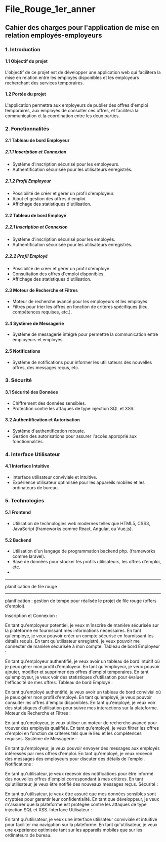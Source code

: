 # File_Rouge_1er_anner

## Cahier des charges pour l'application de mise en relation employés-employeurs

### 1. Introduction

#### 1.1 Objectif du projet
L'objectif de ce projet est de développer une application web qui facilitera la mise en relation entre les employés disponibles et les employeurs recherchant des services temporaires.

#### 1.2 Portée du projet
L'application permettra aux employeurs de publier des offres d'emploi temporaires, aux employés de consulter ces offres, et facilitera la communication et la coordination entre les deux parties.

### 2. Fonctionnalités

#### 2.1 Tableau de bord Employeur

##### 2.1.1 Inscription et Connexion
- Système d'inscription sécurisé pour les employeurs.
- Authentification sécurisée pour les utilisateurs enregistrés.

##### 2.1.2 Profil Employeur
- Possibilité de créer et gérer un profil d'employeur.
- Ajout et gestion des offres d'emploi.
- Affichage des statistiques d'utilisation.

#### 2.2 Tableau de bord Employé

##### 2.2.1 Inscription et Connexion
- Système d'inscription sécurisé pour les employés.
- Authentification sécurisée pour les utilisateurs enregistrés.

##### 2.2.2 Profil Employé
- Possibilité de créer et gérer un profil d'employé.
- Consultation des offres d'emploi disponibles.
- Affichage des statistiques d'utilisation.

#### 2.3 Moteur de Recherche et Filtres
- Moteur de recherche avancé pour les employeurs et les employés.
- Filtres pour trier les offres en fonction de critères spécifiques (lieu, compétences requises, etc.).

#### 2.4 Système de Messagerie
- Système de messagerie intégré pour permettre la communication entre employeurs et employés.

#### 2.5 Notifications
- Système de notifications pour informer les utilisateurs des nouvelles offres, des messages reçus, etc.

### 3. Sécurité

#### 3.1 Sécurité des Données
- Chiffrement des données sensibles.
- Protection contre les attaques de type injection SQL et XSS.

#### 3.2 Authentification et Autorisation
- Système d'authentification robuste.
- Gestion des autorisations pour assurer l'accès approprié aux fonctionnalités.

### 4. Interface Utilisateur

#### 4.1 Interface Intuitive
- Interface utilisateur conviviale et intuitive. 
- Expérience utilisateur optimisée pour les appareils mobiles et les ordinateurs de bureau.

### 5. Technologies

#### 5.1 Frontend
- Utilisation de technologies web modernes telles que HTML5, CSS3, JavaScript (frameworks comme React, Angular, ou Vue.js).

#### 5.2 Backend
- Utilisation d'un langage de programmation backend php. (frameworks comme laravel).
- Base de données pour stocker les profils utilisateurs, les offres d'emploi, etc.
- 
<hr> planification de file rouge <hr>
planification : gestion de tempe pour réalisée le projet de file rouge (offers d'emploi).

Inscription et Connexion :

En tant qu'employeur potentiel, je veux m'inscrire de manière sécurisée sur la plateforme en fournissant mes informations nécessaires.
En tant qu'employé, je veux pouvoir créer un compte sécurisé en fournissant les détails requis.
En tant qu'utilisateur enregistré, je veux pouvoir me connecter de manière sécurisée à mon compte.
Tableau de bord Employeur :

En tant qu'employeur authentifié, je veux avoir un tableau de bord intuitif où je peux gérer mon profil d'employeur.
En tant qu'employeur, je veux pouvoir ajouter, modifier et supprimer des offres d'emploi temporaires.
En tant qu'employeur, je veux voir des statistiques d'utilisation pour évaluer l'efficacité de mes offres.
Tableau de bord Employé :

En tant qu'employé authentifié, je veux avoir un tableau de bord convivial où je peux gérer mon profil d'employé.
En tant qu'employé, je veux pouvoir consulter les offres d'emploi disponibles.
En tant qu'employé, je veux voir des statistiques d'utilisation pour suivre mes interactions sur la plateforme.
Moteur de Recherche et Filtres :

En tant qu'employeur, je veux utiliser un moteur de recherche avancé pour trouver des employés qualifiés.
En tant qu'employé, je veux filtrer les offres d'emploi en fonction de critères tels que le lieu et les compétences requises.
Système de Messagerie :

En tant qu'employeur, je veux pouvoir envoyer des messages aux employés intéressés par mes offres d'emploi.
En tant qu'employé, je veux recevoir des messages des employeurs pour discuter des détails de l'emploi.
Notifications :

En tant qu'utilisateur, je veux recevoir des notifications pour être informé des nouvelles offres d'emploi correspondant à mes critères.
En tant qu'utilisateur, je veux être notifié des nouveaux messages reçus.
Sécurité :

En tant qu'utilisateur, je veux être assuré que mes données sensibles sont cryptées pour garantir leur confidentialité.
En tant que développeur, je veux m'assurer que la plateforme est protégée contre les attaques de type injection SQL et XSS.
Interface Utilisateur :

En tant qu'utilisateur, je veux une interface utilisateur conviviale et intuitive pour faciliter ma navigation sur la plateforme.
En tant qu'utilisateur, je veux une expérience optimisée tant sur les appareils mobiles que sur les ordinateurs de bureau.
